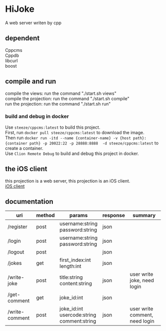 # HiJoke
A web server writen by cpp

## dependent 
Cppcms  
Cppdb  
libcurl  
boost

## compile and run
compile the views: run the command "./start.sh views"  
compile the projection: run the command "./start.sh compile"  
run the projection: run the command "./start.sh run"

### build and debug in docker
Use `steeze/cppcms:latest` to build this project.  
First, run `docker pull steeze/cppcms:latest` to download the image.  
Then run `docker run -itd --name {container-name} -v {host path}:{container path} -p 20022:22 -p 28888:8888  -d steeze/cppcms:latest` to create a container.  
Use `Clion Remote Debug` to build and debug this project in docker.  


## the iOS client
this projection is a web server, this projection is an iOS client.  
<a href="https://github.com/karldoenitz/HiJokeIOSClient">iOS client</a>

## documentation
uri            | method |                         params                     | response |            summary             |
---------------|--------|----------------------------------------------------|----------|--------------------------------|
/register      |  post  | username:string<br/>password:string                |   json   |                                |
/login         |  post  | username:string<br/>password:string                |   json   |                                |
/logout        |  post  |                                                    |   json   |                                |
/jokes         |  get   | first_index:int<br/>length:int                     |   json   |                                |
/write-joke    |  post  | title:string<br/>content:string                    |   json   | user write joke, need login    |
/get-comment   |  get   | joke_id:int                                        |   json   |                                |
/write-comment |  post  | joke_id:int<br/>usercode:string<br/>comment:string |   json   | user write comment, need login |

